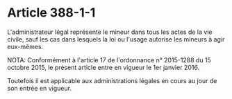 # Article 388-1-1

L'administrateur légal représente le mineur dans tous les actes de la vie civile, sauf les cas dans lesquels la loi ou l'usage autorise les mineurs à agir eux-mêmes.

NOTA:
Conformément à l'article 17 de l'ordonnance n° 2015-1288 du 15 octobre 2015, le présent article entre en vigueur le 1er janvier 2016.

Toutefois il est applicable aux administrations légales en cours au jour de son entrée en vigueur.
